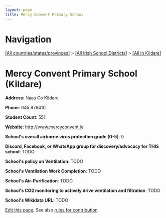 ```yaml
---
layout: page
title: Mercy Convent Primary School
---
```

# Navigation

[[All countries/states/provinces]](../../..) > [[All Irish School Districts]](../..) > [[All In Kildare]](..)

# Mercy Convent Primary School (Kildare)

**Address**: Naas Co Kildare

**Phone**: 045 876410

**Student Count**: 551

**Website**: <http://www.mercyconvent.ie>

**School's overall airborne virus protection grade (0-5)**: 0

**Discord, Facebook, or WhatsApp group for discovery/advocacy for THIS school**: TODO

**School's policy on Ventilation**: TODO

**School's Ventilation Work Completion**: TODO

**School's Air-Purification**: TODO

**School's CO2 monitoring to actively drive ventilation and filtration**: TODO

**School's Wikidata URL**: TODO


[Edit this page](https://github.com/ventilate-schools/Ireland/edit/main/./Kildare/Mercy_Convent_Primary_School.md). See also [rules for contribution](../../../contribution-rules/)